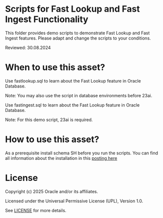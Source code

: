 # Scripts for Fast Lookup and Fast Ingest Functionality 
This folder provides demo scripts to demonstrate Fast Lookup and Fast Ingest features. Please adapt and change the scripts to your conditions.

Reviewed: 30.08.2024

# When to use this asset?

Use fastlookup.sql to learn about the Fast Lookup feature in Oracle Database. 

Note: You may also use the script in database environments before 23ai. 

Use fastingest.sql to learn about the Fast Lookup feature in Oracle Database. 

Note: For this demo script, 23ai is required. 

# How to use this asset?

As a prerequisite install schema SH before you run the scripts. 
You can find all information about the installation in this [posting here](https://blogs.oracle.com/coretec/post/sample-data-for-oracle-database)

# License

Copyright (c) 2025 Oracle and/or its affiliates.

Licensed under the Universal Permissive License (UPL), Version 1.0.

See [LICENSE](https://github.com/oracle-devrel/technology-engineering/blob/main/LICENSE) for more details.
